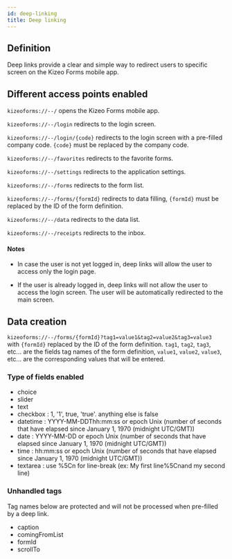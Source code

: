 ```yaml
---
id: deep-linking
title: Deep linking
---
```


## Definition

Deep links provide a clear and simple way to redirect users to specific screen on the Kizeo Forms mobile app.

## Different access points enabled

`kizeoforms://--/` opens the Kizeo Forms mobile app.

`kizeoforms://--/login` redirects to the login screen.

`kizeoforms://--/login/{code}` redirects to the login screen with a pre-filled company code. `{code}` must be replaced by the company code.

`kizeoforms://--/favorites` redirects to the favorite forms.

`kizeoforms://--/settings` redirects to the application settings.

`kizeoforms://--/forms` redirects to the form list.

`kizeoforms://--/forms/{formId}` redirects to data filling, `{formId}` must be replaced by the ID of the form definition.

`kizeoforms://--/data` redirects to the data list.

`kizeoforms://--/receipts` redirects to the inbox.

#### Notes

- In case the user is not yet logged in, deep links will allow the user to access only the login page.

- If the user is already logged in, deep links will not allow the user to access the login screen. The user will be automatically redirected to the main screen.

## Data creation

`kizeoforms://--/forms/{formId}?tag1=value1&tag2=value2&tag3=value3`
with `{formId}` replaced by the ID of the form definition.
`tag1`, `tag2`, `tag3`, etc... are the fields tag names of the form definition, `value1`, `value2`, `value3`, etc... are the corresponding values ​​that will be entered.

### Type of fields enabled

- choice
- slider
- text
- checkbox : 1, '1', true, 'true'. anything else is false
- datetime : YYYY-MM-DDThh:mm:ss or epoch Unix (number of seconds that have elapsed since January 1, 1970 (midnight UTC/GMT))
- date : YYYY-MM-DD or epoch Unix (number of seconds that have elapsed since January 1, 1970 (midnight UTC/GMT))
- time : hh:mm:ss or epoch Unix (number of seconds that have elapsed since January 1, 1970 (midnight UTC/GMT))
- textarea : use %5Cn for line-break (ex: My first line%5Cnand my second line)

### Unhandled tags

Tag names below are protected and will not be processed when pre-filled by a deep link.

- caption
- comingFromList
- formId
- scrollTo
